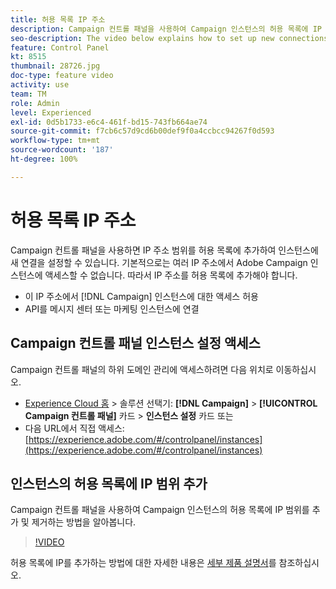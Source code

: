 ```yaml
---
title: 허용 목록 IP 주소
description: Campaign 컨트롤 패널을 사용하여 Campaign 인스턴스의 허용 목록에 IP 범위를 추가 및 제거하는 방법을 알아봅니다.
seo-description: The video below explains how to set up new connections to your instances by allow listing IP addresses ranges.
feature: Control Panel
kt: 8515
thumbnail: 28726.jpg
doc-type: feature video
activity: use
team: TM
role: Admin
level: Experienced
exl-id: 0d5b1733-e6c4-461f-bd15-743fb664ae74
source-git-commit: f7cb6c57d9cd6b00def9f0a4ccbcc94267f0d593
workflow-type: tm+mt
source-wordcount: '187'
ht-degree: 100%

---
```


# 허용 목록 IP 주소

Campaign 컨트롤 패널을 사용하면 IP 주소 범위를 허용 목록에 추가하여 인스턴스에 새 연결을 설정할 수 있습니다. 기본적으로는 여러 IP 주소에서 Adobe Campaign 인스턴스에 액세스할 수 없습니다. 따라서 IP 주소를 허용 목록에 추가해야 합니다.

* 이 IP 주소에서 [!DNL Campaign] 인스턴스에 대한 액세스 허용
* API를 메시지 센터 또는 마케팅 인스턴스에 연결

## Campaign 컨트롤 패널 인스턴스 설정 액세스

Campaign 컨트롤 패널의 하위 도메인 관리에 액세스하려면 다음 위치로 이동하십시오.

* [Experience Cloud 홈](https://experience.adobe.com/#/home) > 솔루션 선택기: **[!DNL Campaign]** > **[!UICONTROL Campaign 컨트롤 패널]** 카드 > **인스턴스 설정** 카드
또는
* 다음 URL에서 직접 액세스: [https://experience.adobe.com/#/controlpanel/instances](https://experience.adobe.com/#/controlpanel/instances)

## 인스턴스의 허용 목록에 IP 범위 추가

Campaign 컨트롤 패널을 사용하여 Campaign 인스턴스의 허용 목록에 IP 범위를 추가 및 제거하는 방법을 알아봅니다.

>[!VIDEO](https://video.tv.adobe.com/v/28726?quality=12)

허용 목록에 IP를 추가하는 방법에 대한 자세한 내용은 [세부 제품 설명서](https://experienceleague.adobe.com/docs/control-panel/using/sftp-management/ip-range-allow-listing.html?lang=ko)를 참조하십시오.
